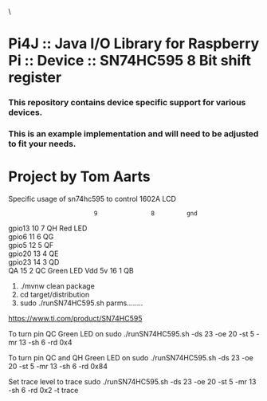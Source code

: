 \



Pi4J :: Java I/O Library for Raspberry Pi :: Device :: SN74HC595 8 Bit shift register
==========================================================================

### This repository contains device specific support for various devices.

### This is an example implementation and will need to be adjusted to fit your needs.

Project by Tom Aarts
==========================================================================


Specific usage of sn74hc595 to control 1602A LCD

                            9               8         gnd

gpio13 10 7 QH Red LED   
gpio6 11 6 QG  
gpio5 12 5 QF  
gpio20 13 4 QE  
gpio23 14 3 QD   
QA 15 2 QC Green LED
Vdd 5v 16 1 QB

1. ./mvnw clean package
2. cd target/distribution
3. sudo ./runSN74HC595.sh parms........

https://www.ti.com/product/SN74HC595

To turn pin QC Green LED on
sudo ./runSN74HC595.sh -ds 23 -oe 20 -st 5 -mr 13 -sh 6 -rd 0x4

To turn pin QC and QH Green LED on
sudo ./runSN74HC595.sh -ds 23 -oe 20 -st 5 -mr 13 -sh 6 -rd 0x84

Set trace level to trace
sudo ./runSN74HC595.sh -ds 23 -oe 20 -st 5 -mr 13 -sh 6 -rd 0x2 -t trace


